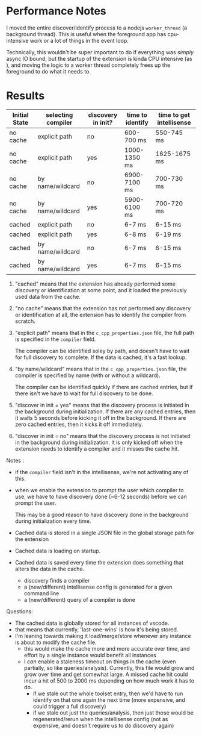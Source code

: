 
# Performance Notes
I moved the entire discover/identify process to a nodejs `worker_thread` (a background thread).
This is useful when the foreground app has cpu-intensive work or a lot of things in the event loop.

Technically, this wouldn't be super important to do if everything was *simply* async IO bound, but the startup
of the extension is kinda CPU intensive (as ), and moving the logic to a worker thread completely frees up the 
foreground to do what it needs to. 



# Results

| Initial State | selecting compiler | discovery in init? | time to identify | time to get intellisense |
| ------------- | ------------------ | ------------------ | ---------------- | ------------------------ |
| no cache      | explicit path      | no                 | 600-700 ms       | 550-745 ms               |
| no cache      | explicit path      | yes                | 1000-1350 ms     | 1625-1675 ms             |
| no cache      | by name/wildcard   | no                 | 6900-7100 ms     | 700-730 ms               |
| no cache      | by name/wildcard   | yes                | 5900-6100 ms     | 700-720 ms               |
| cached        | explicit path      | no                 | 6-7 ms           | 6-15 ms                  |
| cached        | explicit path      | yes                | 6-8 ms           | 6-19 ms                  |
| cached        | by name/wildcard   | no                 | 6-7 ms           | 6-15 ms                  |
| cached        | by name/wildcard   | yes                | 6-7 ms           | 6-15 ms                  |

1. "cached" means that the extension has already performed some discovery 
   or identification at some point, and it loaded the previously used data from 
   the cache. 

2. "no cache" means that the extension has not performed any discovery or 
   identification at all, the extension has to identify the compiler from scratch.

3. "explicit path" means that in the `c_cpp_properties.json` file, the full path 
   is specified in the `compiler` field. 
 
   The compiler can be identified soley by path, and doesn't have to wait
   for full discovery to complete. If the data is cached, it's a fast lookup.

4. "by name/wildcard" means that in the `c_cpp_properties.json` file, the compiler
   is specified by name (with or without a wildcard).

   The compiler can be identified quickly if there are cached entries, but if there isn't
   we have to wait for full discovery to be done. 

5. "discover in init = yes" means that the discovery process is initiated in the background 
   during initialization. If there are any cached entries, then it waits 5 seconds before kicking 
   it off in the background. If there are zero cached entries, then it kicks it off immediately.

6. "discover in init = no" means that the discovery process is not initiated in the background 
   during initialization. It is only kicked off when the extension needs to identify a compiler
   and it misses the cache hit.  


Notes :
  - if the `compiler` field isn't in the intellisense, we're not activating any of this.
  
  - when we enable the extension to prompt the user which compiler to use, we have to 
    have discovery done (~6-12 seconds) before we can prompt the user. 

    This may be a good reason to have discovery done in the background during initialization
    every time.

  - Cached data is stored in a single JSON file in the global storage path for the extension
  
  - Cached data is loading on startup. 
  
  - Cached data is saved every time the extension does something that alters the data in the cache.  
    - discovery finds a compiler  
    - a (new/different) intellisense config is generated for a given command line  
    - a (new/different) query of a compiler is done  

    
Questions:
  - The cached data is globally stored for all instances of vscode.
  - that means that currently, 'last-one-wins' is how it's being stored.
  - I'm leaning towards making it load/merge/store whenever any instance is about to modify the cache file.
    - this would make the cache more and more accurate over time, and effort by a single instance would benefit 
      all instances
    - I *can* enable a staleness timeout on things in the cache (even partially, so like queries/analysis). Currently, this file would grow and grow over time
      and get somewhat large. A missed cache hit could incur a hit of 500 to 2000 ms depending on how much work it has 
      to do. 
        - if we stale out the whole toolset entry, then we'd have to run identify on that one again the next time (more expensive, and could trigger a full discovery)
        - if we stale out just the queries/analysis, then just those would be regenerated/rerun when the intellisense config  (not as expensive, and doesn't require us to do discovery again)
  
